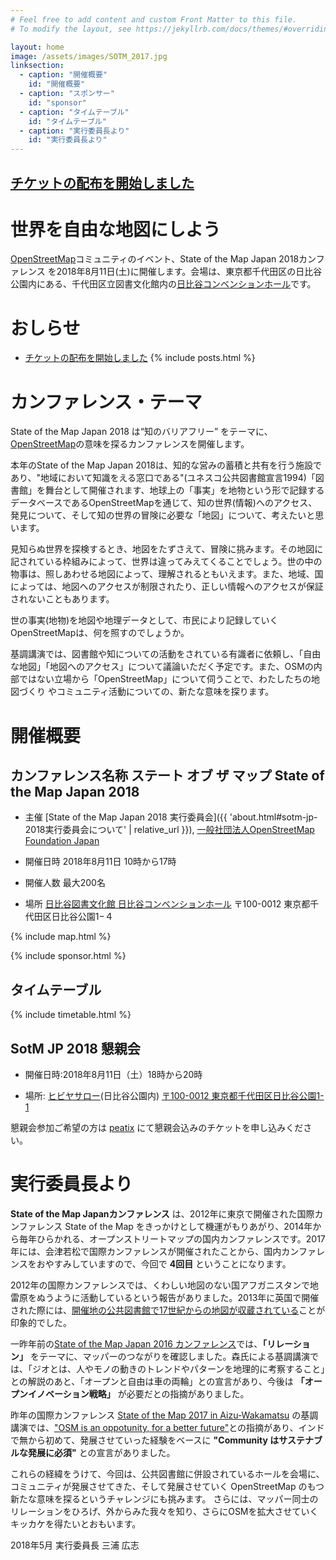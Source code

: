 ```yaml
---
# Feel free to add content and custom Front Matter to this file.
# To modify the layout, see https://jekyllrb.com/docs/themes/#overriding-theme-defaults

layout: home
image: /assets/images/SOTM_2017.jpg
linksection:
  - caption: "開催概要"
    id: "開催概要"
  - caption: "スポンサー"
    id: "sponsor"
  - caption: "タイムテーブル"
    id: "タイムテーブル"
  - caption: "実行委員長より"
    id: "実行委員長より"
---
```


## [チケットの配布を開始しました](https://sotmjp2018.peatix.com/)

# 世界を自由な地図にしよう

[OpenStreetMap](https://openstreetmap.jp/)コミュニティのイベント、State of the Map Japan 2018カンファレンス を2018年8月11日(土)に開催します。会場は、東京都千代田区の日比谷公園内にある、千代田区立図書文化館内の[日比谷コンベンションホール](https://www.library.chiyoda.tokyo.jp/space/hibiyahall/ "日比谷コンベンションホール公式ページ")です。

# おしらせ

* [チケットの配布を開始しました](https://sotmjp2018.peatix.com/)
{% include posts.html %}

# カンファレンス・テーマ

State of the Map Japan 2018 は“知のバリアフリー” をテーマに、[OpenStreetMap](https://openstreetmap.jp)の意味を探るカンファレンスを開催します。

本年のState of the Map Japan 2018は、知的な営みの蓄積と共有を行う施設であり、"地域において知識をえる窓口である"(ユネスコ公共図書館宣言1994)「図書館」を舞台として開催されます、地球上の「事実」を地物という形で記録するデータベースであるOpenStreetMapを通じて、知の世界(情報)へのアクセス、発見について、そして知の世界の冒険に必要な「地図」について、考えたいと思います。

見知らぬ世界を探検するとき、地図をたずさえて、冒険に挑みます。その地図に記されている枠組みによって、世界は違ってみえてくることでしょう。世の中の物事は、照しあわせる地図によって、理解されるともいえます。また、地域、国によっては、地図へのアクセスが制限されたり、正しい情報へのアクセスが保証されないこともあります。

世の事実(地物)を地図や地理データとして、市民により記録していくOpenStreetMapは、何を照すのでしょうか。

基調講演では、図書館や知についての活動をされている有識者に依頼し、「自由な地図」「地図へのアクセス」について議論いただく予定です。また、OSMの内部ではない立場から「OpenStreetMap」について伺うことで、わたしたちの地図づくり やコミュニティ活動についての、新たな意味を探ります。


# 開催概要

## カンファレンス名称 ステート オブ ザ マップ State of the Map Japan 2018

* 主催    [State of the Map Japan 2018 実行委員会]({{ 'about.html#sotm-jp-2018実行委員会について' | relative_url }}),  [一般社団法人OpenStreetMap Foundation Japan](https://osmf.jp/)

* 開催日時  2018年8月11日 10時から17時

* 開催人数  最大200名

* 場所    [日比谷図書文化館 日比谷コンベンションホール](https://www.library.chiyoda.tokyo.jp/space/hibiyahall/ "日比谷コンベンションホール公式ページ")
〒100-0012 東京都千代田区日比谷公園1−４

{% include map.html %}


{% include sponsor.html %}

## タイムテーブル

{% include timetable.html %}

## SotM JP 2018 懇親会

* 開催日時:2018年8月11日（土）18時から20時

* 場所: [ヒビヤサロー](https://hibiyasaroh.jp/)(日比谷公園内) [〒100-0012 東京都千代田区日比谷公園1-1](https://osm.org/go/7Q5tWQLbq?m=)

懇親会参加ご希望の方は [peatix](https://sotmjp2018.peatix.com/) にて懇親会込みのチケットを申し込みください。

# 実行委員長より

**State of the Map Japanカンファレンス** は、2012年に東京で開催された国際カンファレンス State of the Map をきっかけとして機運がもりあがり、2014年から毎年ひらかれる、オープンストリートマップの国内カンファレンスです。2017年には、会津若松で国際カンファレンスが開催されたことから、国内カンファレンスをおやすみしていますので、今回で **4回目** ということになります。

2012年の国際カンファレンスでは、くわしい地図のない国アフガニスタンで地雷原をぬうように活動しているという報告がありました。2013年に英国で開催された際には、[開催地の公共図書館で17世紀からの地図が収蔵されている](http://www.bham.lib.al.us/resources/maps/)ことが印象的でした。

一昨年前の[State of the Map Japan 2016 カンファレンス](https://stateofthemap.jp/2016/)では、**「リレーション」** をテーマに、マッパーのつながりを確認しました。森氏による基調講演では、「ジオとは、人やモノの動きのトレンドやパターンを地理的に考察すること」との解説のあと、「オープンと自由は車の両輪」との宣言があり、今後は **「オープンイノベーション戦略」** が必要だとの指摘がありました。

昨年の国際カンファレンス [State of the Map 2017 in Aizu-Wakamatsu](https://2017.stateofthemap.org/) の基調講演では、["OSM is an oppotunity, for a better future"](https://speakerdeck.com/sotm2017/day1-1000-keynote)との指摘があり、インドで無から初めて、発展させていった経験をベースに **"Community はサステナブルな発展に必須"** との宣言がありました。

これらの経緯をうけて、今回は、公共図書館に併設されているホールを会場に、コミュニティが発展させてきた、そして発展させていく OpenStreetMap のもつ新たな意味を探るというチャレンジにも挑みます。
さらには、マッパー同士のリレーションをひろげ、外からみた我々を知り、さらにOSMを拡大させていくキッカケを得たいとおもいます。

2018年5月
実行委員長 三浦 広志
